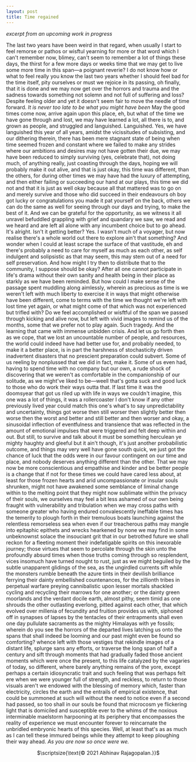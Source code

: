 ```yaml
---
layout: post
title: Time regained 
---
```

*excerpt from an upcoming work in progress*

The last two years have been weird in that regard, when usually I start to feel remorse or pathos or wisftul yearning for more or that word which I can't remember now, blimey, can't seem to remember a lot of things these days, the thirst for a few more days or weeks time that we may get to live some more time in this span—a poignant reverie? I do not know how or what to feel really you know the last two years whether I should feel bad for the time itself, pity ourselves or must we rejoice in its passing, oh finally, that it is done and we may now get over the horrors and trauma and the sadness towards something not solemn and not full of suffering and loss? Despite feeling older and yet it doesn't seem fair to move the needle of time forward. *It is never too late to be what you might have been* May the good times come now, arrive again upon this place, eh, but what of the time we have gone through and lost, we may have learned a lot, all there is to, and grown as people, and struggled and languished. Languished. Yes, we have languished this year of all years, amidst the vicissitudes of subsisting, and our dithering therein, there has been mere stagnant state of being when time seemed frozen and constant where we failed to make any strides where our ambitions and desires may not have gotten their due, we may have been reduced to simply surviving (yes, celebrate that), not doing much, of anything really, just coasting through the days, hoping we will probably make it out alive, and that is just okay, this time was different, than the others, for during other times we may have had the luxury of attempting, and then either failing or succeeding our hand at our plays, this time we did not and that it is just as well okay because all that mattered was to go on and merely survive and those who did succeed in their endeavours oh boy got lucky or congratulations you made it pat yourself on the back, others we can do the same as well for seeing through our days and trying, to make the best of it. And we can be grateful for the opportunity, as we witness it all unravel befuddled grappling with grief and quandary we saw, we read and we heard and are left all alone with any incumbent choice but to go ahead. It's alright. Isn't it getting better? Yes. I wasn't much of a voyager, but now realise there's a whole world out there to explore ain't that something? And wonder when I could at least scrape the surface of that vastitude, eh and there's probably a need to care for myself as much as each other, as self indulgent and solipsistic as that may seem, this may stem out of a need for self preservation. And how might I try then to distribute that to the community, I suppose should be okay? After all one cannot participate in life's drama without their own sanity and health being in their place as starkly as we have been reminded. But how could I make sense of the passage spent muddling along aimlessly, wherein as precious as time is we weren't left with much liberty to exercise it in ways that might otherwise have been different, come to terms with the time we thought we're left with lost time yet again, or what might come of that which was not experienced but trifled with? Do we feel accomplished or wisftful of the span we passed through kicking and alive now, but left with vivid images to remind us of the months, some that we prefer not to play again. Such tragedy. And the learning that came with immense unbidden crisis. And let us go forth then as we cope, that we lost an uncountable number of people, and resources, the world could indeed have had better use for, and probably needed, to make it a better place, is in part the harshness of stochasticity driven inadvertent disasters that no prescient preparation could subvert. Some of us reeling by nonplussed that we did in fact, make it. Some of us even had, having to spend time with no company but our own, a rude shock of discovering that we weren't as comfortable in the companionship of our solitude, as we might've liked to be—weell that's gotta suck and good luck to those who do work their ways outta that. If last time it was the doomsyear that got us riled up with life in ways we couldn't imagine, this one was a lot of things, it was a rollercoaster I don't know if any other previously lived year could match this one's what's to say unpredictability and uncertainty, things got worse then still worser then slightly better then worse then the worst and better and still better and then worser and okay, a sinusoidal inflection of eventfulness and transience that was reflected in the amount of emotional impulses that were triggered and felt deep within and out. But still, to survive and talk about it must be something herculean ye mighty haughty and gleeful but it ain't though, it's just another probabilistic outcome, and things may very well have gone south quick, we just got the chance of luck that the odds were in our favour contingent on our time and place, and nobody deserves anything different than the other. That we may now be more conscientious and empathise and kinder and be better people is a change that if not for these times we could have cared less about, at least for those frozen hearts and arid uncompassionate or insular souls shrunken, might not have awakened some semblance of liminal change within to the melting point that they might now sublimate within the privacy of their souls, we ourselves may feel a bit less ashamed of our own being fraught with vulnerability and tribulation when we may cross paths with someone greater who having endured convalescently ineffable times has the temerity to plough forth in their tremulous boats launching against the relentless remorseless sea when even if our treacherous paths may mangle into epitaphic epithets and wrecks hearkened by none we may find in some unbeknownst solace the insouciant grit that in our betrothed future we shall reckon for a fleeting moment their indefatigable spirits on this inexorable journey; those virtues that seem to percolate through the skin unto the profoundly absurd times when those truths coming through so resplendent, vices insomuch have turned nought to rust, just as we might beguiled by the subtle unapparent glidings of the sea, as the ungirdled currents sift while the monsters rumble beneath the azure tints in their devilish brilliance ferrying their dainty embellished countenances, for the zillionth tribes in perpetual warfare preying cannibalistic upon lesser mortals shackled cycling and recycling their marrows for one another; or the dainty green moorlands and the verdant docile earth, almost pithy, seem timid as one shrouds the other outlasting everlong, pitted against each other, that which evolved over millenia of fecundity and fruition provides us with, siphoned off in synapses of lapses by the tentacles of their entrapments shall even one day pullulate sacraments as the mighty Himalayas with ye fossils; wherein do you see the horrors of the departed lives latching us onto the spans that shall indeed be looming and our past might even be found so comforting? whence left with those vestiges that rekindle images of a distant life, splurge sans any efforts, or traverse the long span of half a century and sift through moments that had gradually faded those ancient moments which were once the present, to this life catalyzed by the vagaries of today, so different, where barely anything remains of the yore, except perhaps a certain idiosyncratic trait and such feeling that was perhaps felt ere when we were younger full of strength, and reckless, to return to those visuals aren't we endowed with the blessing of memory which, faster than electricity, circles the earth and the entrails of empirical existence, that could be summoned at such will without the need to notice even if a second had passed, so too shall in our souls be found that microcosm ye flickering light that is domiciled and susceptible ever to the whims of the noxious interminable maelstorm harpooning at its periphery that encompasses the reality of experience we must encounter forever to reincarnate the unbridled embryonic hearts of this species. Well, at least that's as as much as I can tell these immured beings while they attempt to keep ploughing their way ahead. _As you are now so once were we._

<p style="text-align: center;">$\scriptsize{\text{© 2021 Abhinav Rajagopalan.}}$</p>

